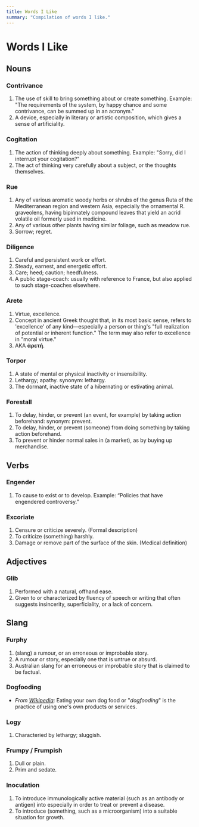 ```yaml
---
title: Words I Like
summary: "Compilation of words I like."
---
```


# Words I Like

## Nouns

### Contrivance
1. The use of skill to bring something about or create something. Example: "The requirements of the system, by happy chance and some contrivance, can be summed up in an acronym."
2. A device, especially in literary or artistic composition, which gives a sense of artificiality.

### Cogitation
1. The action of thinking deeply about something. Example: "Sorry, did I interrupt your cogitation?"
2. The act of thinking very carefully about a subject, or the thoughts themselves.

### Rue
1. Any of various aromatic woody herbs or shrubs of the genus Ruta of the Mediterranean region and western Asia, especially the ornamental R. graveolens, having bipinnately compound leaves that yield an acrid volatile oil formerly used in medicine.
2. Any of various other plants having similar foliage, such as meadow rue.
3. Sorrow; regret.

### Diligence
1. Careful and persistent work or effort.
2. Steady, earnest, and energetic effort.
3. Care; heed; caution; heedfulness.
4. A public stage-coach: usually with reference to France, but also applied to such stage-coaches elsewhere.

### Arete
1. Virtue, excellence.
2. Concept in ancient Greek thought that, in its most basic sense, refers to 'excellence' of any kind—especially a person or thing's "full realization of potential or inherent function." The term may also refer to excellence in "moral virtue."
3. AKA **ἀρετή**.

### Torpor
1. A state of mental or physical inactivity or insensibility.
2. Lethargy; apathy. synonym: lethargy.
3. The dormant, inactive state of a hibernating or estivating animal.

### Forestall
1. To delay, hinder, or prevent (an event, for example) by taking action beforehand: synonym: prevent.
2. To delay, hinder, or prevent (someone) from doing something by taking action beforehand.
3. To prevent or hinder normal sales in (a market), as by buying up merchandise.

## Verbs

### Engender
1. To cause to exist or to develop. Example: “Policies that have engendered controversy.”

### Excoriate
1. Censure or criticize severely. (Formal description)
2. To criticize (something) harshly.
3. Damage or remove part of the surface of the skin. (Medical definition)

## Adjectives

### Glib
1. Performed with a natural, offhand ease.
2. Given to or characterized by fluency of speech or writing that often suggests insincerity, superficiality, or a lack of concern.

## Slang

### Furphy
1. (slang) a rumour, or an erroneous or improbable story.
2. A rumour or story, especially one that is untrue or absurd.
3. Australian slang for an erroneous or improbable story that is claimed to be factual.

### Dogfooding
- *From [Wikipedia](https://en.wikipedia.org/wiki/Eating_your_own_dog_food)*: Eating your own dog food or "*dogfooding*" is the practice of using one's own products or services.

### Logy
1. Characteried by lethargy; sluggish.

### Frumpy / Frumpish
1. Dull or plain.
2. Prim and sedate.

### Inoculation
1. To introduce immunologically active material (such as an antibody or antigen) into especially in order to treat or prevent a disease.
3. To introduce (something, such as a microorganism) into a suitable situation for growth.